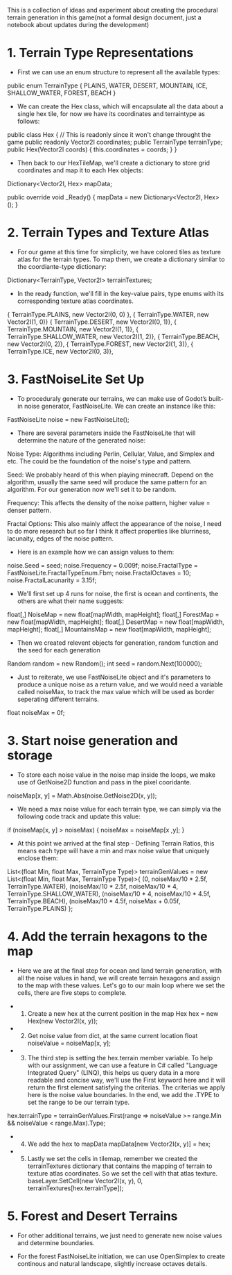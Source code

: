 This is a collection of ideas and experiment about creating the procedural terrain generation in this game(not a formal design document, just a notebook about updates during the development)

# 1. Terrain Type Representations
- First we can use an enum structure to represent all the available types:

public enum TerrainType { PLAINS, WATER, DESERT, MOUNTAIN, ICE, SHALLOW_WATER, FOREST, BEACH }

- We can create the Hex class, which will encapsulate all the data about a single hex tile, for now we have its coordinates and terraintype as follows:

public class Hex
{
    // This is readonly since it won't change throught the game 
    public readonly Vector2I coordinates; 
    public TerrainType terrainType;
    public Hex(Vector2I coords)
    {
        this.coordinates = coords;
    }
}

- Then back to our HexTileMap, we'll create a dictionary to store grid coordinates and map it to each Hex objects:

Dictionary<Vector2I, Hex> mapData;

public override void _Ready()
{
    mapData = new Dictionary<Vector2I, Hex>();
}

# 2. Terrain Types and Texture Atlas
- For our game at this time for simplicity, we have colored tiles as texture atlas for the terrain types. To map them, we create a dictionary similar to the coordiante-type dictionary:

Dictionary<TerrainType, Vector2I> terrainTextures;

- In the ready function, we'll fill in the key-value pairs, type enums with its corresponding texture atlas coordinates.

{ TerrainType.PLAINS, new Vector2I(0, 0) },
{ TerrainType.WATER, new Vector2I(1, 0)}
{ TerrainType.DESERT, new Vector2I(0, 1)},
{ TerrainType.MOUNTAIN, new Vector2I(1, 1)},
{ TerrainType.SHALLOW_WATER, new Vector2I(1, 2)},
{ TerrainType.BEACH, new Vector2I(0, 2)},
{ TerrainType.FOREST, new Vector2I(1, 3)},
{ TerrainType.ICE, new Vector2I(0, 3)},

# 3. FastNoiseLite Set Up
- To proceduraly generate our terrains, we can make use of Godot’s built-in noise generator, FastNoiseLite. We can create an instance like this:

FastNoiseLite noise = new FastNoiseLite();

- There are several parameters inside the FastNoiseLite that will determine the nature of the generated noise:

Noise Type: Algorithms including Perlin, Cellular, Value, and Simplex and etc. The could be the foundation of the noise's type and pattern.

Seed: We probably heard of this when playing minecraft. Depend on the algorithm, usually the same seed will produce the same pattern for an algorithm. For our generation now we'll set it to be random.

Frequency: This affects the density of the noise pattern, higher value = denser pattern.

Fractal Options: This also mainly affect the appearance of the noise, I need to do more research but so far I think it affect properties like blurriness, lacunaity, edges of the noise pattern.

- Here is an example how we can assign values to them:

noise.Seed = seed; 
noise.Frequency = 0.009f; 
noise.FractalType = FastNoiseLite.FractalTypeEnum.Fbm; 
noise.FractalOctaves = 10; 
noise.FractalLacunarity = 3.15f; 

- We'll first set up 4 runs for noise, the first is ocean and continents, the others are what their name suggests:

float[,] NoiseMap = new float[mapWidth, mapHeight];
float[,] ForestMap = new float[mapWidth, mapHeight];
float[,] DesertMap = new float[mapWidth, mapHeight];
float[,] MountainsMap = new float[mapWidth, mapHeight];

- Then we created relevent objects for generation, random function and the seed for each generation

Random random = new Random();
int seed = random.Next(100000);

- Just to reiterate, we use FastNoiseLite object and it's parameters to produce a unique noise as a return value, and we would need a variable called noiseMax, to track the max value which will be used as border seperating different terrains.

float noiseMax = 0f;

# 3. Start noise generation and storage
- To store each noise value in the noise map inside the loops, we make use of GetNoise2D function and pass in the pixel cooridante.

noiseMap[x, y] = Math.Abs(noise.GetNoise2D(x, y));

- We need a max noise value for each terrain type, we can simply via the following code track and update this value:

if (noiseMap[x, y] > noiseMax) {
  noiseMax = noiseMap[x ,y];
}

- At this point we arrived at the final step - Defining Terrain Ratios, this means each type will have a min and max noise value that uniquely enclose them:

List<(float Min, float Max, TerrainType Type)> terrainGenValues = new List<(float Min, float Max, TerrainType Type)>{
  (0, noiseMax/10 * 2.5f, TerrainType.WATER),
  (noiseMax/10 * 2.5f, noiseMax/10 * 4, TerrainType.SHALLOW_WATER),
  (noiseMax/10 * 4, noiseMax/10 * 4.5f, TerrainType.BEACH),
  (noiseMax/10 * 4.5f, noiseMax + 0.05f, TerrainType.PLAINS)
};

# 4. Add the terrain hexagons to the map
- Here we are at the final step for ocean and land terrain generation, with all the noise values in hand, we will create terrain hexagons and assign to the map with these values. Let's go to our main loop where we set the cells, there are five steps to complete. 

- 1. Create a new hex at the current position in the map
Hex hex = new Hex(new Vector2I(x, y));

- 2. Get noise value from dict, at the same current location
float noiseValue = noiseMap[x, y];

- 3. The third step is setting the hex.terrain member variable. To help with our assignment, we can use a feature in C# called "Language Integrated Query" (LINQ), this helps us query data in a more readable and concise way, we'll use the First keyword here and it will return the first element satisfying the criterias. The criterias we apply here is the noise value boundaries. In the end, we add the .TYPE to set the range to be our terrain type.

hex.terrainType = terrainGenValues.First(range => noiseValue >= range.Min  &&       noiseValue < range.Max).Type;

- 4. We add the hex to mapData
mapData[new Vector2I(x, y)] = hex;

- 5. Lastly we set the cells in tilemap, remember we created the terrainTextures dictionary that contains the mapping of terrain to texture atlas coordinates. So we set the cell with that atlas texture.
baseLayer.SetCell(new Vector2I(x, y), 0, terrainTextures[hex.terrainType]);

# 5. Forest and Desert Terrains
- For other additional terrains, we just need to generate new noise values and determine boundaries.

- For the forest FastNoiseLite initiation, we can use OpenSimplex to create continous and natural landscape, slightly increase octaves details.
